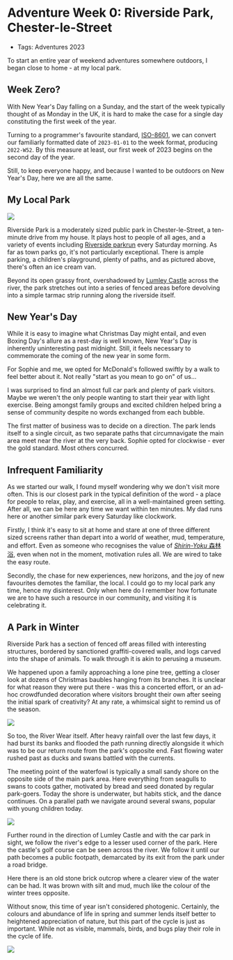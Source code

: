 # Adventure Week 0: Riverside Park, Chester-le-Street

- Tags: Adventures 2023

To start an entire year of weekend adventures somewhere outdoors, I began close to home - at my local park.

## Week Zero?

With New Year's Day falling on a Sunday, and the start of the week typically thought of as Monday in the UK, it is hard to make the case for a single day constituting the first week of the year.

Turning to a programmer's favourite standard, [ISO-8601](https://en.wikipedia.org/wiki/ISO_8601), we can convert our familiarly formatted date of `2023-01-01` to the week format, producing `2022-W52`. By this measure at least, our first week of 2023 begins on the second day of the year.

Still, to keep everyone happy, and because I wanted to be outdoors on New Year's Day, here we are all the same.

## My Local Park

<img src="https://s3.eu-west-2.amazonaws.com/jessrising.com/chester-park-1.jpeg" />

Riverside Park is a moderately sized public park in Chester-le-Street, a ten-minute drive from my house. It plays host to people of all ages, and a variety of events including [Riverside parkrun](https://www.parkrun.org.uk/riverside/) every Saturday morning. As far as town parks go, it's not particularly exceptional. There is ample parking, a children's playground, plenty of paths, and as pictured above, there's often an ice cream van.

Beyond its open grassy front, overshadowed by [Lumley Castle](https://www.lumleycastle.com/) across the river, the park stretches out into a series of fenced areas before devolving into a simple tarmac strip running along the riverside itself.

## New Year's Day

While it is easy to imagine what Christmas Day might entail, and even Boxing Day's allure as a rest-day is well known, New Year's Day is inherently uninteresting past midnight. Still, it feels necessary to commemorate the coming of the new year in some form.

For Sophie and me, we opted for McDonald's followed swiftly by a walk to feel better about it. Not really "start as you mean to go on" of us...

I was surprised to find an almost full car park and plenty of park visitors. Maybe we weren't the only people wanting to start their year with light exercise. Being amongst family groups and excited children helped bring a sense of community despite no words exchanged from each bubble.

The first matter of business was to decide on a direction. The park lends itself to a single circuit, as two separate paths that circumnavigate the main area meet near the river at the very back. Sophie opted for clockwise - ever the gold standard. Most others concurred.

## Infrequent Familiarity

As we started our walk, I found myself wondering why we don't visit more often. This is our closest park in the typical definition of the word - a place for people to relax, play, and exercise, all in a well-maintained green setting. After all, we can be here any time we want within ten minutes. My dad runs here or another similar park every Saturday like clockwork.

Firstly, I think it's easy to sit at home and stare at one of three different sized screens rather than depart into a world of weather, mud, temperature, and effort. Even as someone who recognises the value of [*Shirin-Yoku* 森林浴](https://en.wikipedia.org/wiki/Nature_therapy), even when not in the moment, motivation rules all. We are wired to take the easy route.

Secondly, the chase for new experiences, new horizons, and the joy of new favourites demotes the familiar, the local. I could go to my local park any time, hence my disinterest. Only when here do I remember how fortunate we are to have such a resource in our community, and visiting it is celebrating it.

## A Park in Winter

Riverside Park has a section of fenced off areas filled with interesting structures, bordered by sanctioned graffiti-covered walls, and logs carved into the shape of animals. To walk through it is akin to perusing a museum.

We happened upon a family approaching a lone pine tree, getting a closer look at dozens of Christmas baubles hanging from its branches. It is unclear for what reason they were put there - was this a concerted effort, or an ad-hoc crowdfunded decoration where visitors brought their own after seeing the initial spark of creativity? At any rate, a whimsical sight to remind us of the season.

<img src="https://s3.eu-west-2.amazonaws.com/jessrising.com/chester-park-2.jpeg" cover />

So too, the River Wear itself. After heavy rainfall over the last few days, it had burst its banks and flooded the path running directly alongside it which was to be our return route from the park's opposite end. Fast flowing water rushed past as ducks and swans battled with the currents.

The meeting point of the waterfowl is typically a small sandy shore on the opposite side of the main park area. Here everything from seagulls to swans to coots gather, motivated by bread and seed donated by regular park-goers. Today the shore is underwater, but habits stick, and the dance continues. On a parallel path we navigate around several swans, popular with young children today.

<img src="https://s3.eu-west-2.amazonaws.com/jessrising.com/chester-park-3.jpeg" />

Further round in the direction of Lumley Castle and with the car park in sight, we follow the river's edge to a lesser used corner of the park. Here the castle's golf course can be seen across the river. We follow it until our path becomes a public footpath, demarcated by its exit from the park under a road bridge.

Here there is an old stone brick outcrop where a clearer view of the water can be had. It was brown with silt and mud, much like the colour of the winter trees opposite.

Without snow, this time of year isn't considered photogenic. Certainly, the colours and abundance of life in spring and summer lends itself better to heightened appreciation of nature, but this part of the cycle is just as important. While not as visible, mammals, birds, and bugs play their role in the cycle of life.

<img src="https://s3.eu-west-2.amazonaws.com/jessrising.com/new-years-browns-230101-lg.jpeg" />
